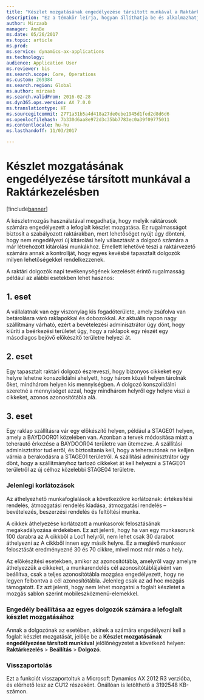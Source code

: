 ```yaml
---
title: "Készlet mozgatásának engedélyezése társított munkával a Raktárkezelésben"
description: "Ez a témakör leírja, hogyan állíthatja be és alkalmazhatja a darabkitárolás megerősítését mobileszközről."
author: Mirzaab
manager: AnnBe
ms.date: 05/26/2017
ms.topic: article
ms.prod: 
ms.service: dynamics-ax-applications
ms.technology: 
audience: Application User
ms.reviewer: bis
ms.search.scope: Core, Operations
ms.custom: 269384
ms.search.region: Global
ms.author: mirzaab
ms.search.validFrom: 2016-02-28
ms.dyn365.ops.version: AX 7.0.0
ms.translationtype: HT
ms.sourcegitcommit: 2771a31b5a4d418a27de0ebe1945d1fed2d8d6d6
ms.openlocfilehash: 7b330d6aa8e972d3c35bb7783ec0a39f09775011
ms.contentlocale: hu-hu
ms.lasthandoff: 11/03/2017

---
```


# <a name="movement-of-inventory-with-associated-work-in-warehouse-management"></a>Készlet mozgatásának engedélyezése társított munkával a Raktárkezelésben

[!include[banner](../includes/banner.md)]

A készletmozgás használatával megadhatja, hogy melyik raktárosok számára engedélyezett a lefoglalt készlet mozgatása. Ez rugalmasságot biztosít a szabályozott raktárakban, mert lehetőséget nyújt úgy dönteni, hogy nem engedélyezi új kitárolási hely választását a dolgozó számára a már létrehozott kitárolási munkákhoz. Emellett lehetővé teszi a raktárvezető számára annak a kontrollját, hogy egyes kevésbé tapasztalt dolgozók milyen lehetőségekkel rendelkezzenek.

A raktári dolgozók napi tevékenységének kezelését érintő rugalmasság például az alábbi esetekben lehet hasznos:

## <a name="scenario-1"></a>1. eset
A vállalatnak van egy viszonylag kis fogadóterülete, amely zsúfolva van betárolásra váró raklapokkal és dobozokkal. Az aktuális napon nagy szállítmány várható, ezért a bevételezési adminisztrátor úgy dönt, hogy kiüríti a beérkezési területet úgy, hogy a raklapok egy részét egy másodlagos bejövő előkészítő területre helyezi át.

## <a name="scenario-2"></a>2. eset
Egy tapasztalt raktári dolgozó észreveszi, hogy bizonyos cikkeket egy helyre lehetne konszolidálni ahelyett, hogy három közeli helyen tárolnák őket, mindhárom helyen kis mennyiségben. A dolgozó konszolidálni szeretné a mennyiséget azzal, hogy mindhárom helyről egy helyre viszi a cikkeket, azonos azonosítótábla alá.

## <a name="scenario-3"></a>3. eset
Egy raklap szállításra vár egy előkészítő helyen, például a STAGE01 helyen, amely a BAYDOOR01 közelében van. Azonban a tervek módosítása miatt a teherautó érkezése a BAYDOOR04 területre van ütemezve. A szállítási adminisztrátor tud erről, és biztosítania kell, hogy a teherautónak ne kelljen várnia a berakodásra a STAGE01 területről. A szállítási adminisztrátor úgy dönt, hogy a szállítmányhoz tartozó cikkeket át kell helyezni a STAGE01 területről az új célhoz közelebbi STAGE04 területre.

### <a name="current-limitations"></a>Jelenlegi korlátozások

Az áthelyezhető munkafoglalások a következőkre korlátoznak: értékesítési rendelés, átmozgatási rendelés kiadása, átmozgatási rendelés – bevételezés, beszerzési rendelés és feltöltési munka.

A cikkek áthelyezése korlátozott a munkasorok felosztásának megakadályozása érdekében. Ez azt jelenti, hogy ha van egy munkasorunk 100 darabra az A cikkből a Loc1 helyről, nem lehet csak 30 darabot áthelyezni az A cikkből innen egy másik helyre. Ez a meglévő munkasor felosztását eredményezné 30 és 70 cikkre, mivel most már más a hely.

Az előkészítési esetekben, amikor az azonosítótábla, amelyről vagy amelyre áthelyezzük a cikkeket, a munkarendelés cél azonosítótáblájaként van beállítva, csak a teljes azonosítótábla mozgása engedélyezett, hogy ne legyen felbontva a cél azonosítótábla.
Jelenleg csak az ad hoc mozgás támogatott. Ez azt jelenti, hogy nem lehet mozgatni a foglalt készletet a mozgás sablon szerint mobileszközmenü-elemekkel.

### <a name="set-up-permission-to-move-reserved-inventory-for-individual-workers"></a>Engedély beállítása az egyes dolgozók számára a lefoglalt készlet mozgatásához

Annak a dolgozónak az esetében, akinek a számára engedélyezni kell a foglalt készlet mozgatását, jelölje be a **Készlet mozgatásának engedélyezése társított munkával** jelölőnégyzetet a következő helyen: **Raktárkezelés** > **Beállítás** > **Dolgozó**.  

### <a name="backported"></a>Visszaportolás

Ezt a funkciót visszaportoltuk a Microsoft Dynamics AX 2012 R3 verzióba, és elérhető lesz az CU12 részeként.
Önállóan is letölthető a 3192548 KB-számon. 


